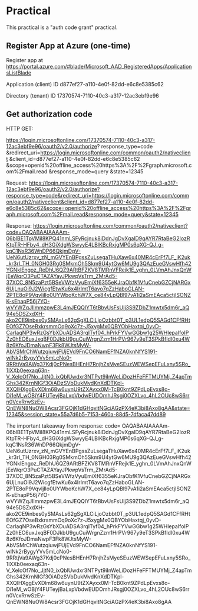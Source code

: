 # Practical 

This practical is a "auth code grant" practical.


## Register App at Azure (one-time)

Register app at https://portal.azure.com/#blade/Microsoft_AAD_RegisteredApps/ApplicationsListBlade

Application (client) ID
d877ef27-a110-4e0f-82dd-e6c8e5385c62

Directory (tenant) ID
17370574-7110-40c3-a317-12ac3ebf9e96


## Get authorization code

HTTP GET:

https://login.microsoftonline.com/17370574-7110-40c3-a317-12ac3ebf9e96/oauth2/v2.0/authorize?
response_type=code
&redirect_uri=https://login.microsoftonline.com/common/oauth2/nativeclient
&client_id=d877ef27-a110-4e0f-82dd-e6c8e5385c62
&scope=openid%20offline_access%20https%3A%2F%2Fgraph.microsoft.com%2Fmail.read
&response_mode=query
&state=12345

Request:
https://login.microsoftonline.com/17370574-7110-40c3-a317-12ac3ebf9e96/oauth2/v2.0/authorize?response_type=code&redirect_uri=https://login.microsoftonline.com/common/oauth2/nativeclient&client_id=d877ef27-a110-4e0f-82dd-e6c8e5385c62&scope=openid%20offline_access%20https%3A%2F%2Fgraph.microsoft.com%2Fmail.read&response_mode=query&state=12345

Response:
https://login.microsoftonline.com/common/oauth2/nativeclient?code=OAQABAAIAAAAm-06blBE1TpVMil8KPQ41nmLSFyRcjnuk8iDdnJgDvXgalD9qAYR7RtaBeG2IozRKtpTR-HFby4_dH3GiXdgWSwyyE4LBlKBcRxjgMP0s6qXG-QJ_g-kqC1NsR36WnDP66QkjmDgV-UeN6utUzrxv_zN_mGVYEnBPgssZuLsegaTHuXaw6x40MR4cErFf7LF_iK2uk_kr3rI_TH_0NGH03Rg0SMkmOh5Skm9U4ytGw6MU9g3QAzEueGVswHfh42YGNklEngoz_ReDhU6QZ9ARtBFZKV8TMRnVFRejk1E_yghn_0LVmAhJnxQnWjEeWqrO3PuCTAZAYayJPkwpVsTrm_ZMrAd5-37XCC_8N5zaPzt5BSeVWfzVyuEmiXf6355eKJraObfK1VfuCnebGZCjNARGx6UjLnuOi9J2WicgfEtwKu6x4IrImtT6avo7qZzHaboGLAN-2PTE8oP9VqvIjIlo0UYWboKchW7X_ce84yLpQBl97vA1i2aSmEAca5ctjISONZK-sEhapP56j7YO-wVYWZqJIImmzpwE3L4mJEQQlYT6tBbvUsFsUIj3S9ZDbZ1mwtx5dm6r_aQ94e5DSZxdXH-ako2CE9inbes0ySMAsLs62gSgXLCiLjoOzbbt0T_p3UL1edpQ5SAGd1CFfRHtEOfGZ7OseBxkrsmmOq9oXc7z-J5xygMx0QBYObHaxtqj_0yvD-CarlaqNP3wRzGsYbXDuADSA3rqITyf04_hPrkFYVwGGbw1g25WHlepaIfoIPZz0hEC6uxJxqBF0DJkbU9guCuiWrgnZzm1HrPVr967y9eT3SPkBfIdI0xu4W8z6KfoJDmaNwpF3Fk8WJtsMyW-AbVSMrChWutzqiuwjFUjEVd9FnCO6NamEFfNZA0knNfYS191-wINk2rBygyYVv5mLcNo0-9RRtjVa9AWg37Kdj0cPNesBHEnH7RnjhZsMyeSEuzWEWSepEFuLxny5SRo_1IXXb0eexaq63n-V_XeIcOf7No_JjtN0_ixQblUwdxr3NTPyt9iInWeLiDozHFeFFTMUYMj_Z4apTmGhs342KrnNIGf3OiADzSVbDukMvdKnXdDTKpl-XXQlHXggEvXDlm68w6uynU9tZXAyxx0M-TcB0knt9ZPdLpEvxs8o-Di1eM_wOBjY4FUTeyjBaLxpVbdwEUDOmhJRsgj0OZXLvo_4hL2OUc8wS6rrn0VcxRrwSzEv-QnEWN8NuOW8Acsr3FGOjK1dGHqvitNGciAGzPX4eK3bi8Axo8gAA&state=12345&session_state=55a7d6b5-7153-460a-88d5-7dfaca47dd89

The important takeaway from response:
code=
OAQABAAIAAAAm-06blBE1TpVMil8KPQ41nmLSFyRcjnuk8iDdnJgDvXgalD9qAYR7RtaBeG2IozRKtpTR-HFby4_dH3GiXdgWSwyyE4LBlKBcRxjgMP0s6qXG-QJ_g-kqC1NsR36WnDP66QkjmDgV-UeN6utUzrxv_zN_mGVYEnBPgssZuLsegaTHuXaw6x40MR4cErFf7LF_iK2uk_kr3rI_TH_0NGH03Rg0SMkmOh5Skm9U4ytGw6MU9g3QAzEueGVswHfh42YGNklEngoz_ReDhU6QZ9ARtBFZKV8TMRnVFRejk1E_yghn_0LVmAhJnxQnWjEeWqrO3PuCTAZAYayJPkwpVsTrm_ZMrAd5-37XCC_8N5zaPzt5BSeVWfzVyuEmiXf6355eKJraObfK1VfuCnebGZCjNARGx6UjLnuOi9J2WicgfEtwKu6x4IrImtT6avo7qZzHaboGLAN-2PTE8oP9VqvIjIlo0UYWboKchW7X_ce84yLpQBl97vA1i2aSmEAca5ctjISONZK-sEhapP56j7YO-wVYWZqJIImmzpwE3L4mJEQQlYT6tBbvUsFsUIj3S9ZDbZ1mwtx5dm6r_aQ94e5DSZxdXH-ako2CE9inbes0ySMAsLs62gSgXLCiLjoOzbbt0T_p3UL1edpQ5SAGd1CFfRHtEOfGZ7OseBxkrsmmOq9oXc7z-J5xygMx0QBYObHaxtqj_0yvD-CarlaqNP3wRzGsYbXDuADSA3rqITyf04_hPrkFYVwGGbw1g25WHlepaIfoIPZz0hEC6uxJxqBF0DJkbU9guCuiWrgnZzm1HrPVr967y9eT3SPkBfIdI0xu4W8z6KfoJDmaNwpF3Fk8WJtsMyW-AbVSMrChWutzqiuwjFUjEVd9FnCO6NamEFfNZA0knNfYS191-wINk2rBygyYVv5mLcNo0-9RRtjVa9AWg37Kdj0cPNesBHEnH7RnjhZsMyeSEuzWEWSepEFuLxny5SRo_1IXXb0eexaq63n-V_XeIcOf7No_JjtN0_ixQblUwdxr3NTPyt9iInWeLiDozHFeFFTMUYMj_Z4apTmGhs342KrnNIGf3OiADzSVbDukMvdKnXdDTKpl-XXQlHXggEvXDlm68w6uynU9tZXAyxx0M-TcB0knt9ZPdLpEvxs8o-Di1eM_wOBjY4FUTeyjBaLxpVbdwEUDOmhJRsgj0OZXLvo_4hL2OUc8wS6rrn0VcxRrwSzEv-QnEWN8NuOW8Acsr3FGOjK1dGHqvitNGciAGzPX4eK3bi8Axo8gAA


